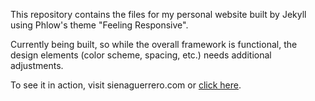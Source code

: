 This repository contains the files for my personal website built by Jekyll using Phlow's theme "Feeling Responsive". 

Currently being built, so while the overall framework is functional, the design elements (color scheme, spacing, etc.) needs additional adjustments. 

To see it in action, visit sienaguerrero.com or [click here](sienaguerrero.com).
